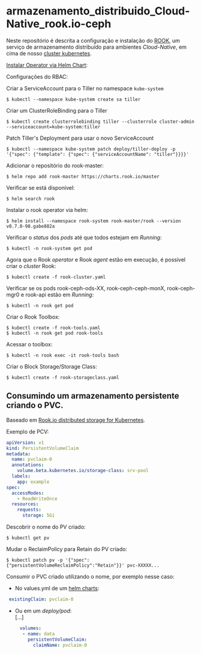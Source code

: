 # armazenamento_distribuido_Cloud-Native_rook.io-ceph

Neste repositório é descrita a configuração e instalação do [ROOK](https://rook.io/), um serviço de armazenamento distribuído para ambientes *Cloud-Native*, em cima de nosso [cluster kubernetes](https://github.com/ctic-sje-ifsc/baremetal_rancherOS_rke_kubernetes). 

[Instalar Operator via Helm Chart](https://rook.io/docs/rook/master/helm-operator.html): 

Configurações do RBAC:

Criar a ServiceAccount para o Tiller no namespace `kube-system`   
```
$ kubectl --namespace kube-system create sa tiller
```

Criar um ClusterRoleBinding para o Tiller   
```
$ kubectl create clusterrolebinding tiller --clusterrole cluster-admin --serviceaccount=kube-system:tiller
```

Patch Tiller's Deployment para usar o novo ServiceAccount   
```
$ kubectl --namespace kube-system patch deploy/tiller-deploy -p '{"spec": {"template": {"spec": {"serviceAccountName": "tiller"}}}}'
```

Adicionar o repositório do rook-master:   

```
$ helm repo add rook-master https://charts.rook.io/master
```

Verificar se está disponível:   
```
$ helm search rook
```

Instalar o rook operator via helm:   
```
$ helm install --namespace rook-system rook-master/rook --version v0.7.0-98.gabe882a
```

Verificar o *status* dos *pods* até que todos estejam em *Running*:

```
$ kubectl -n rook-system get pod
```  

Agora que o Rook *operator* e Rook *agent* estão em execução, é possível criar o *cluster* Rook:  

```
$ kubectl create -f rook-cluster.yaml
```

Verificar se os pods rook-ceph-ods-XX, rook-ceph-ceph-monX, rook-ceph-mgr0 e rook-api estão em *Running*:  

```
$ kubectl -n rook get pod
```  
	
Criar o Rook Toolbox:

```
$ kubectl create -f rook-tools.yaml  
$ kubectl -n rook get pod rook-tools
```

Acessar o toolbox:  

```
$ kubectl -n rook exec -it rook-tools bash
```

Criar o Block Storage/Storage Class:

```
$ kubectl create -f rook-storageclass.yaml
```  


## Consumindo um armazenamento persistente criando o PVC.

Baseado em [Rook.io distributed storage for Kubernetes](http://sonamhava.blogspot.com.br/2017/05/rookio-distributed-storage-for.html).

Exemplo de PCV:

```yml
apiVersion: v1
kind: PersistentVolumeClaim
metadata:
  name: pvclaim-0
  annotations:
    volume.beta.kubernetes.io/storage-class: srv-pool
  labels:
    app: example
spec:
  accessModes:
    - ReadWriteOnce
  resources:
    requests:
      storage: 5Gi
```

Descobrir o nome do PV criado:

```
$ kubectl get pv
```

Mudar o ReclaimPolicy para Retain do PV criado:

```
$ kubectl patch pv -p '{"spec": {"persistentVolumeReclaimPolicy":"Retain"}}' pvc-XXXXX...
```


Consumir o PVC criado utilizando o nome, por exemplo nesse caso:

* No values.yml de um [helm charts](https://github.com/kubernetes/charts): 
```yml
 existingClaim: pvclaim-0
 ```

* Ou em um *deploy/pod*:  
[...]
```yml
     volumes:
      - name: data
        persistentVolumeClaim:
          claimName: pvclaim-0
```
